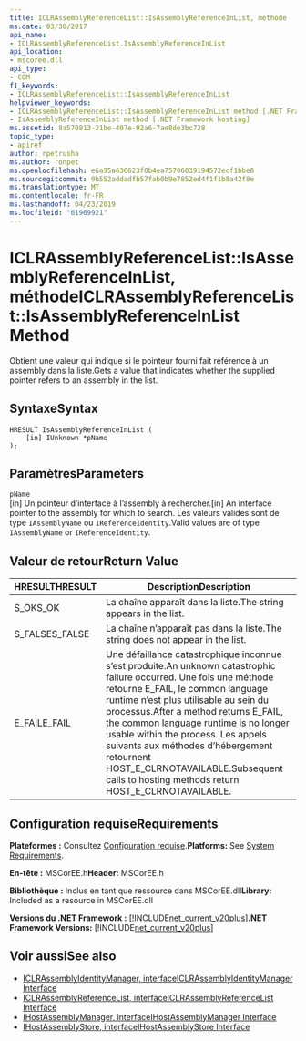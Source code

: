 ```yaml
---
title: ICLRAssemblyReferenceList::IsAssemblyReferenceInList, méthode
ms.date: 03/30/2017
api_name:
- ICLRAssemblyReferenceList.IsAssemblyReferenceInList
api_location:
- mscoree.dll
api_type:
- COM
f1_keywords:
- ICLRAssemblyReferenceList::IsAssemblyReferenceInList
helpviewer_keywords:
- ICLRAssemblyReferenceList::IsAssemblyReferenceInList method [.NET Framework hosting]
- IsAssemblyReferenceInList method [.NET Framework hosting]
ms.assetid: 8a570813-21be-407e-92a6-7ae8de3bc728
topic_type:
- apiref
author: rpetrusha
ms.author: ronpet
ms.openlocfilehash: e6a95a636623f0b4ea75706039194572ecf1bbe0
ms.sourcegitcommit: 9b552addadfb57fab0b9e7852ed4f1f1b8a42f8e
ms.translationtype: MT
ms.contentlocale: fr-FR
ms.lasthandoff: 04/23/2019
ms.locfileid: "61969921"
---
```

# <a name="iclrassemblyreferencelistisassemblyreferenceinlist-method"></a><span data-ttu-id="fc1fe-102">ICLRAssemblyReferenceList::IsAssemblyReferenceInList, méthode</span><span class="sxs-lookup"><span data-stu-id="fc1fe-102">ICLRAssemblyReferenceList::IsAssemblyReferenceInList Method</span></span>
<span data-ttu-id="fc1fe-103">Obtient une valeur qui indique si le pointeur fourni fait référence à un assembly dans la liste.</span><span class="sxs-lookup"><span data-stu-id="fc1fe-103">Gets a value that indicates whether the supplied pointer refers to an assembly in the list.</span></span>  
  
## <a name="syntax"></a><span data-ttu-id="fc1fe-104">Syntaxe</span><span class="sxs-lookup"><span data-stu-id="fc1fe-104">Syntax</span></span>  
  
```  
HRESULT IsAssemblyReferenceInList (  
    [in] IUnknown *pName  
);  
```  
  
## <a name="parameters"></a><span data-ttu-id="fc1fe-105">Paramètres</span><span class="sxs-lookup"><span data-stu-id="fc1fe-105">Parameters</span></span>  
 `pName`  
 <span data-ttu-id="fc1fe-106">[in] Un pointeur d’interface à l’assembly à rechercher.</span><span class="sxs-lookup"><span data-stu-id="fc1fe-106">[in] An interface pointer to the assembly for which to search.</span></span> <span data-ttu-id="fc1fe-107">Les valeurs valides sont de type `IAssemblyName` ou `IReferenceIdentity`.</span><span class="sxs-lookup"><span data-stu-id="fc1fe-107">Valid values are of type `IAssemblyName` or `IReferenceIdentity`.</span></span>  
  
## <a name="return-value"></a><span data-ttu-id="fc1fe-108">Valeur de retour</span><span class="sxs-lookup"><span data-stu-id="fc1fe-108">Return Value</span></span>  
  
|<span data-ttu-id="fc1fe-109">HRESULT</span><span class="sxs-lookup"><span data-stu-id="fc1fe-109">HRESULT</span></span>|<span data-ttu-id="fc1fe-110">Description</span><span class="sxs-lookup"><span data-stu-id="fc1fe-110">Description</span></span>|  
|-------------|-----------------|  
|<span data-ttu-id="fc1fe-111">S_OK</span><span class="sxs-lookup"><span data-stu-id="fc1fe-111">S_OK</span></span>|<span data-ttu-id="fc1fe-112">La chaîne apparaît dans la liste.</span><span class="sxs-lookup"><span data-stu-id="fc1fe-112">The string appears in the list.</span></span>|  
|<span data-ttu-id="fc1fe-113">S_FALSE</span><span class="sxs-lookup"><span data-stu-id="fc1fe-113">S_FALSE</span></span>|<span data-ttu-id="fc1fe-114">La chaîne n’apparaît pas dans la liste.</span><span class="sxs-lookup"><span data-stu-id="fc1fe-114">The string does not appear in the list.</span></span>|  
|<span data-ttu-id="fc1fe-115">E_FAIL</span><span class="sxs-lookup"><span data-stu-id="fc1fe-115">E_FAIL</span></span>|<span data-ttu-id="fc1fe-116">Une défaillance catastrophique inconnue s’est produite.</span><span class="sxs-lookup"><span data-stu-id="fc1fe-116">An unknown catastrophic failure occurred.</span></span> <span data-ttu-id="fc1fe-117">Une fois une méthode retourne E_FAIL, le common language runtime n’est plus utilisable au sein du processus.</span><span class="sxs-lookup"><span data-stu-id="fc1fe-117">After a method returns E_FAIL, the common language runtime is no longer usable within the process.</span></span> <span data-ttu-id="fc1fe-118">Les appels suivants aux méthodes d’hébergement retournent HOST_E_CLRNOTAVAILABLE.</span><span class="sxs-lookup"><span data-stu-id="fc1fe-118">Subsequent calls to hosting methods return HOST_E_CLRNOTAVAILABLE.</span></span>|  
  
## <a name="requirements"></a><span data-ttu-id="fc1fe-119">Configuration requise</span><span class="sxs-lookup"><span data-stu-id="fc1fe-119">Requirements</span></span>  
 <span data-ttu-id="fc1fe-120">**Plateformes :** Consultez [Configuration requise](../../../../docs/framework/get-started/system-requirements.md).</span><span class="sxs-lookup"><span data-stu-id="fc1fe-120">**Platforms:** See [System Requirements](../../../../docs/framework/get-started/system-requirements.md).</span></span>  
  
 <span data-ttu-id="fc1fe-121">**En-tête :** MSCorEE.h</span><span class="sxs-lookup"><span data-stu-id="fc1fe-121">**Header:** MSCorEE.h</span></span>  
  
 <span data-ttu-id="fc1fe-122">**Bibliothèque :** Inclus en tant que ressource dans MSCorEE.dll</span><span class="sxs-lookup"><span data-stu-id="fc1fe-122">**Library:** Included as a resource in MSCorEE.dll</span></span>  
  
 <span data-ttu-id="fc1fe-123">**Versions du .NET Framework :** [!INCLUDE[net_current_v20plus](../../../../includes/net-current-v20plus-md.md)]</span><span class="sxs-lookup"><span data-stu-id="fc1fe-123">**.NET Framework Versions:** [!INCLUDE[net_current_v20plus](../../../../includes/net-current-v20plus-md.md)]</span></span>  
  
## <a name="see-also"></a><span data-ttu-id="fc1fe-124">Voir aussi</span><span class="sxs-lookup"><span data-stu-id="fc1fe-124">See also</span></span>

- [<span data-ttu-id="fc1fe-125">ICLRAssemblyIdentityManager, interface</span><span class="sxs-lookup"><span data-stu-id="fc1fe-125">ICLRAssemblyIdentityManager Interface</span></span>](../../../../docs/framework/unmanaged-api/hosting/iclrassemblyidentitymanager-interface.md)
- [<span data-ttu-id="fc1fe-126">ICLRAssemblyReferenceList, interface</span><span class="sxs-lookup"><span data-stu-id="fc1fe-126">ICLRAssemblyReferenceList Interface</span></span>](../../../../docs/framework/unmanaged-api/hosting/iclrassemblyreferencelist-interface.md)
- [<span data-ttu-id="fc1fe-127">IHostAssemblyManager, interface</span><span class="sxs-lookup"><span data-stu-id="fc1fe-127">IHostAssemblyManager Interface</span></span>](../../../../docs/framework/unmanaged-api/hosting/ihostassemblymanager-interface.md)
- [<span data-ttu-id="fc1fe-128">IHostAssemblyStore, interface</span><span class="sxs-lookup"><span data-stu-id="fc1fe-128">IHostAssemblyStore Interface</span></span>](../../../../docs/framework/unmanaged-api/hosting/ihostassemblystore-interface.md)
